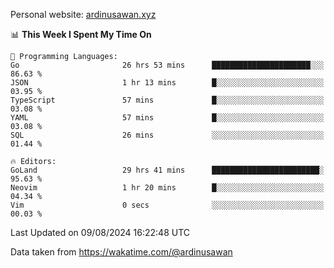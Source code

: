 Personal website: [ardinusawan.xyz](https://ardinusawan.xyz)

<!--START_SECTION:waka-->
📊 **This Week I Spent My Time On** 

```text
💬 Programming Languages: 
Go                       26 hrs 53 mins      ██████████████████████░░░   86.63 % 
JSON                     1 hr 13 mins        █░░░░░░░░░░░░░░░░░░░░░░░░   03.95 % 
TypeScript               57 mins             █░░░░░░░░░░░░░░░░░░░░░░░░   03.08 % 
YAML                     57 mins             █░░░░░░░░░░░░░░░░░░░░░░░░   03.08 % 
SQL                      26 mins             ░░░░░░░░░░░░░░░░░░░░░░░░░   01.44 % 

🔥 Editors: 
GoLand                   29 hrs 41 mins      ████████████████████████░   95.63 % 
Neovim                   1 hr 20 mins        █░░░░░░░░░░░░░░░░░░░░░░░░   04.34 % 
Vim                      0 secs              ░░░░░░░░░░░░░░░░░░░░░░░░░   00.03 % 
```


 Last Updated on 09/08/2024 16:22:48 UTC
<!--END_SECTION:waka-->
Data taken from https://wakatime.com/@ardinusawan
